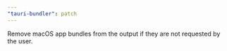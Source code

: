```yaml
---
"tauri-bundler": patch
---
```


Remove macOS app bundles from the output if they are not requested by the user.
